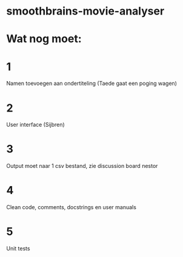 # smoothbrains-movie-analyser

# Wat nog moet:
# 1
Namen toevoegen aan ondertiteling (Taede gaat een poging wagen)
# 2
User interface (Sijbren)
# 3
Output moet naar 1 csv bestand, zie discussion board nestor
# 4
Clean code, comments, docstrings en user manuals
# 5
Unit tests
